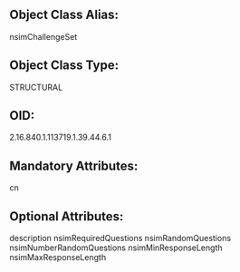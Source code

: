 ## Object Class Alias:
  nsimChallengeSet

## Object Class Type:
  STRUCTURAL

## OID:
  2.16.840.1.113719.1.39.44.6.1

## Mandatory Attributes:
  cn

## Optional Attributes:
  description
  nsimRequiredQuestions
  nsimRandomQuestions
  nsimNumberRandomQuestions
  nsimMinResponseLength
  nsimMaxResponseLength
